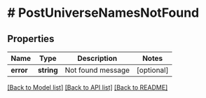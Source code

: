 # # PostUniverseNamesNotFound

## Properties

Name | Type | Description | Notes
------------ | ------------- | ------------- | -------------
**error** | **string** | Not found message | [optional] 

[[Back to Model list]](../../README.md#documentation-for-models) [[Back to API list]](../../README.md#documentation-for-api-endpoints) [[Back to README]](../../README.md)


